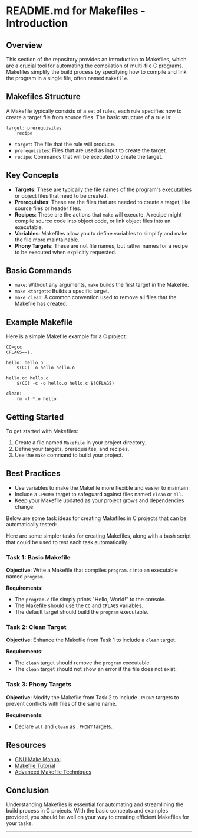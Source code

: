 
# README.md for Makefiles - Introduction

## Overview
This section of the repository provides an introduction to Makefiles, which are a crucial tool for automating the compilation of multi-file C programs. Makefiles simplify the build process by specifying how to compile and link the program in a single file, often named `Makefile`.

## Makefiles Structure
A Makefile typically consists of a set of rules, each rule specifies how to create a target file from source files. The basic structure of a rule is:

```
target: prerequisites
    recipe
```

- `target`: The file that the rule will produce.
- `prerequisites`: Files that are used as input to create the target.
- `recipe`: Commands that will be executed to create the target.

## Key Concepts
- **Targets**: These are typically the file names of the program's executables or object files that need to be created.
- **Prerequisites**: These are the files that are needed to create a target, like source files or header files.
- **Recipes**: These are the actions that `make` will execute. A recipe might compile source code into object code, or link object files into an executable.
- **Variables**: Makefiles allow you to define variables to simplify and make the file more maintainable.
- **Phony Targets**: These are not file names, but rather names for a recipe to be executed when explicitly requested.

## Basic Commands
- `make`: Without any arguments, `make` builds the first target in the Makefile.
- `make <target>`: Builds a specific target.
- `make clean`: A common convention used to remove all files that the Makefile has created.

## Example Makefile
Here is a simple Makefile example for a C project:

```
CC=gcc
CFLAGS=-I.

hello: hello.o
    $(CC) -o hello hello.o

hello.o: hello.c
    $(CC) -c -o hello.o hello.c $(CFLAGS)

clean:
    rm -f *.o hello
```

## Getting Started
To get started with Makefiles:
1. Create a file named `Makefile` in your project directory.
2. Define your targets, prerequisites, and recipes.
3. Use the `make` command to build your project.

## Best Practices
- Use variables to make the Makefile more flexible and easier to maintain.
- Include a `.PHONY` target to safeguard against files named `clean` or `all`.
- Keep your Makefile updated as your project grows and dependencies change.


Below are some task ideas for creating Makefiles in C projects that can be automatically tested:

Here are some simpler tasks for creating Makefiles, along with a bash script that could be used to test each task automatically.


### Task 1: Basic Makefile
**Objective**: Write a Makefile that compiles `program.c` into an executable named `program`.

**Requirements**:
- The `program.c` file simply prints "Hello, World!" to the console.
- The Makefile should use the `CC` and `CFLAGS` variables.
- The default target should build the `program` executable.



### Task 2: Clean Target
**Objective**: Enhance the Makefile from Task 1 to include a `clean` target.

**Requirements**:
- The `clean` target should remove the `program` executable.
- The `clean` target should not show an error if the file does not exist.



### Task 3: Phony Targets
**Objective**: Modify the Makefile from Task 2 to include `.PHONY` targets to prevent conflicts with files of the same name.

**Requirements**:
- Declare `all` and `clean` as `.PHONY` targets.




## Resources
- [GNU Make Manual](https://www.gnu.org/software/make/manual/make.html)
- [Makefile Tutorial](https://makefiletutorial.com/)
- [Advanced Makefile Techniques](http://www.oreilly.com/catalog/make3/book/)

## Conclusion
Understanding Makefiles is essential for automating and streamlining the build process in C projects. With the basic concepts and examples provided, you should be well on your way to creating efficient Makefiles for your tasks.

---
